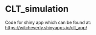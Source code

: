 # CLT_simulation
Code for shiny app which can be found at: https://witcheverly.shinyapps.io/clt_app/
